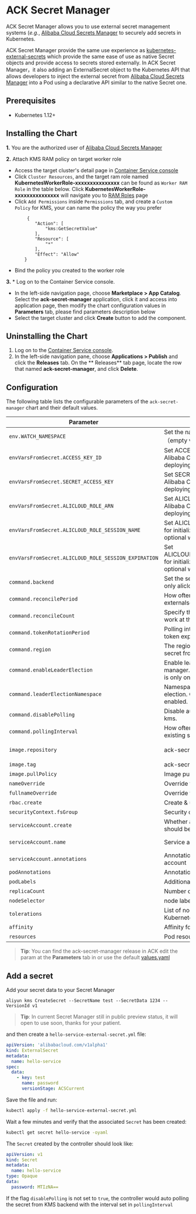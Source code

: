 # ACK Secret Manager

ACK Secret Manager allows you to use external secret management systems (*e.g.*, [Alibaba Cloud Secrets Manager](https://www.alibabacloud.com/help/doc-detail/152003.htm) to securely add secrets in Kubernetes. 

ACK Secret Manager provide the same use experience as [kubernetes-external-secrets](https://github.com/godaddy/kubernetes-external-secrets) which provide the same ease of use as native Secret objects and provide access to secrets stored externally. In ACK Secret Manager，it also adding an ExternalSecret object to the Kubernetes API that allows developers to inject the external secret from [Alibaba Cloud Secrets Manager](https://help.aliyun.com/document_detail/152001.html) into a Pod using a declarative API similar to the native Secret one.


## Prerequisites

* Kubernetes 1.12+

## Installing the Chart

**1.** You are the authorized user of [Alibaba Cloud Secrets Manager](https://www.alibabacloud.com/help/doc-detail/152003.htm)
 
**2.** Attach KMS RAM policy on target worker role

 - Access the target cluster's detail page in [Container Service console](https://cs.console.aliyun.com/)
 - Click `Cluster Resources`, and the target ram role named **KubernetesWorkerRole-xxxxxxxxxxxxxxx** can be found as `Worker RAM Role` in the table below. Click **KubernetesWorkerRole-xxxxxxxxxxxxxxx** will navigate you to [RAM Roles](https://ram.console.aliyun.com/roles) page
 - Click `Add Permissions` inside `Permissions` tab, and create a `Custom Policy` for KMS, your can name the policy the way you prefer
 ```
         {
            "Action": [
                "kms:GetSecretValue"
            ],
            "Resource": [
                "*"
            ],
            "Effect": "Allow"
        }
 ```
 - Bind the policy you created to the worker role

**3.** * Log on to the      Container Service console.

* In the left-side navigation page, choose **Marketplace > App Catalog**. Select the **ack-secret-manager** application, click it and access into application page, then modify the chart configuration values in **Parameters** tab, please find parameters description below  
* Select the target cluster and click **Create** button to add the component.

## Uninstalling the Chart

1. Log on to the [Container Service console](https://cs.console.aliyun.com/).
2. In the left-side      navigation pane, choose **Applications      > Publish** and click the **Releases**      tab. On the ** Releases** tab page,      locate the row that named **ack-secret-manager**, and click **Delete**.


## Configuration

The following table lists the configurable parameters of the `ack-secret-manager` chart and their default values.

| Parameter                            | Description                                                  | Default                  |
| ------------------------------------ | ------------------------------------------------------------ |--------------------------|
| `env.WATCH_NAMESPACE`                     | Set the namespaces operator watch（empty value means all-namespaces）                    |                          |
| `envVarsFromSecret.ACCESS_KEY_ID`     | Set ACCESS_KEY_ID for initializing Alibaba Cloud SDK client, require when deploying on ASK cluster     |                          |
| `envVarsFromSecret.SECRET_ACCESS_KEY`     | Set SECRET_ACCESS_KEY for initializing Alibaba Cloud SDK client, require when deploying on ASK cluster       |                          |
| `envVarsFromSecret.ALICLOUD_ROLE_ARN`     | Set ALICLOUD_ROLE_ARN for initializing Alibaba Cloud SDK client, optional when deploying on ASK cluster       |                          |
| `envVarsFromSecret.ALICLOUD_ROLE_SESSION_NAME`     | Set ALICLOUD_ROLE_SESSION_NAME for initializing Alibaba Cloud SDK client, optional when deploying on ASK cluster      |                          |
| `envVarsFromSecret.ALICLOUD_ROLE_SESSION_EXPIRATION`     | Set ALICLOUD_ROLE_SESSION_EXPIRATION for initializing Alibaba Cloud SDK client, optional when deploying on ASK cluster      |                          |
| `command.backend`                           | Set the secret management backend, only alicloud-kms supported                              | `alicloud-kms`           |
| `command.reconcilePeriod`                        | How often the controller will re-queue externalsecret events           | `5s`                     |
| `command.reconcileCount`           | Specify the max concurrency reconcile work at the same time  | `1`                      |
| `command.tokenRotationPeriod`   | Polling interval to check kms client sts token expiration time.           | `120s`                   |
| `command.region `                          | The region id where you want to pull the secret from             |                          |
| `command.enableLeaderElection `     | Enable leader election for controller manager. Enabling this will ensure there is only one active controller manager.     | true                     |
| `command.leaderElectionNamespace `     | Namespace used to perform leader election. Only used if leader election is enabled.    | `kube-system`            |
| `command.disablePolling `     | Disable auto polling external secret from kms.     | false                    |
| `command.pollingInterval `     | How often the controller will sync existing secret from kms.     | `120s`                   |
| `image.repository`                   | ack-secret-manager Image name                       | `acs/ack-secret-manager` |
| `image.tag`                          | ack-secret-manager Image tag | `v0.3.0`                 |
| `image.pullPolicy`                   | Image pull policy                                            | `Always`                 |
| `nameOverride`                   | Override the name of app                                            | `nil`                    |
| `fullnameOverride`                   | Override the full name of app                                            | `nil`                    |
| `rbac.create`                        | Create & use RBAC resources                                  | `true`                   |
| `securityContext.fsGroup`            | Security context for the container                           | `{}`                     |
| `serviceAccount.create`              | Whether a new service account name should be created.        | `true`                   |
| `serviceAccount.name`                | Service account to be used.                                  | automatically generated  |
| `serviceAccount.annotations`         | Annotations to be added to service account                   | `nil`                    |
| `podAnnotations`                     | Annotations to be added to pods                              | `{}`                     |
| `podLabels`                          | Additional labels to be added to pods                        | `{}`                     |
| `replicaCount`                       | Number of replicas                                           | `1`                      |
| `nodeSelector`                       | node labels for pod assignment                               | `{}`                     |
| `tolerations`                        | List of node taints to tolerate (requires Kubernetes >= 1.6) | `[]`                     |
| `affinity`                           | Affinity for pod assignment                                  | `{}`                     |
| `resources`                          | Pod resource requests & limits                               | `{}`                     |


> **Tip**: You can find the ack-secret-manager release in ACK  edit the param at the **Parameters** tab in    or use the default [values.yaml](https://github.com/AliyunContainerService/ack-secret-manager/blob/master/charts/ack-secret-manager/values.yaml)

## Add a secret

Add your secret data to your Secret Manager 

```
aliyun kms CreateSecret --SecretName test --SecretData 1234 --VersionId v1

```

> **Tip**: In current Secret Manager still in public preview status, it will open to use soon, thanks for your patient.

and then create a `hello-service-external-secret.yml` file:

```yml
apiVersion: 'alibabacloud.com/v1alpha1'
kind: ExternalSecret
metadata:
  name: hello-service
spec:
  data:
    - key: test
      name: password
      versionStage: ACSCurrent
```

Save the file and run:

```sh
kubectl apply -f hello-service-external-secret.yml
```

Wait a few minutes and verify that the associated `Secret` has been created:

```sh
kubectl get secret hello-service -oyaml
```

The `Secret` created by the controller should look like:

```yml
apiVersion: v1
kind: Secret
metadata:
  name: hello-service
type: Opaque
data:
  password: MTIzNA==
```
If the flag `disablePolling` is not set to `true`, the controller would auto polling the secret from KMS backend with the interval set in `pollingInterval` 